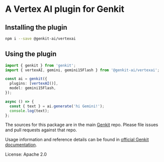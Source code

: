 # A Vertex AI plugin for Genkit

## Installing the plugin

```bash
npm i --save @genkit-ai/vertexai
```

## Using the plugin

```ts
import { genkit } from 'genkit';
import { vertexAI, gemini, gemini15Flash } from '@genkit-ai/vertexai';

const ai = genkit({
  plugins: [vertexAI()],
  model: gemini15Flash,
});

async () => {
  const { text } = ai.generate('hi Gemini!');
  console.log(text);
};
```

The sources for this package are in the main [Genkit](https://github.com/firebase/genkit) repo. Please file issues and pull requests against that repo.

Usage information and reference details can be found in [official Genkit documentation](https://genkit.dev/docs/get-started/).

License: Apache 2.0

